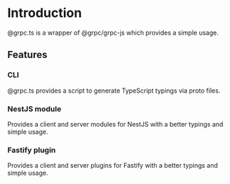 # Introduction

@grpc.ts is a wrapper of @grpc/grpc-js which provides a simple usage.

## Features

### CLI

@grpc.ts provides a script to generate TypeScript typings via proto files.

### NestJS module

Provides a client and server modules for NestJS with a better typings and simple usage.

### Fastify plugin

Provides a client and server plugins for Fastify with a better typings and simple usage.
